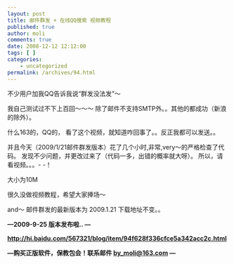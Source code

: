 ```yaml
---
layout: post
title: 邮件群发 + 在线QQ搜索 视频教程
published: true
author: moli
comments: true
date: 2008-12-12 12:12:00
tags: [ ]
categories:
    - uncategorized
permalink: /archives/94.html
---
```

 

不少用户加我QQ告诉我说&ldquo;群发没法发&rdquo;～

我自己测试过不下上百回～～～ 除了邮件不支持SMTP外。。其他的都成功（新浪的除外）。

什么163的，QQ的， 看了这个视频，就知道咋回事了。。反正我都可以发送。。

并且今天（2009/1/21邮件群发版本）花了几个小时,非常,very～的严格检查了代码。 发现不少问题，并更改过来了（代码一多，出错的概率就大呀）。 所以，请看视频。。。- -！



大小为10M

很久没做视频教程，希望大家捧场～

and～ 邮件群发的最新版本为 2009.1.21 下载地址不变。。

**&#8212;2009-9-25 版本发布啦.. &#8212;**

**http://hi.baidu.com/567321/blog/item/94f628f336cfce5a342acc2c.html**

**&#8212;购买正版软件，保教包会！联系邮件 by_moli@163.com &#8212;**